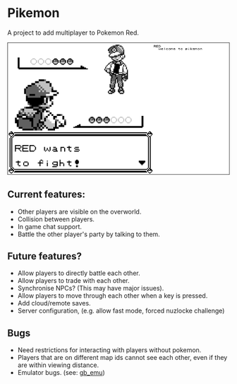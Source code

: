 Pikemon
========

A project to add multiplayer to Pokemon Red.

![Screenshot](preview/preview.png)

## Current features:

* Other players are visible on the overworld.
* Collision between players.
* In game chat support.
* Battle the other player's party by talking to them.

## Future features?

* Allow players to directly battle each other.
* Allow players to trade with each other.
* Synchronise NPCs? (This may have major issues).
* Allow players to move through each other when a key is pressed.
* Add cloud/remote saves.
* Server configuration, (e.g. allow fast mode, forced nuzlocke challenge)

## Bugs

* Need restrictions for interacting with players without pokemon.
* Players that are on different map ids cannot see each other, even if they are within viewing distance.
* Emulator bugs. (see: [gb_emu](https://github.com/quvarxa/gb_emu))
